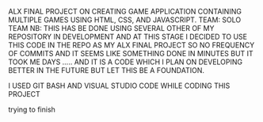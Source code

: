 ALX FINAL PROJECT ON CREATING GAME APPLICATION CONTAINING MULTIPLE GAMES USING HTML, CSS, AND JAVASCRIPT.
TEAM: SOLO TEAM
NB: THIS HAS BE DONE USING SEVERAL OTHER OF MY REPOSITORY IN DEVELOPMENT AND AT THIS STAGE I DECIDED TO USE THIS CODE IN THE REPO AS MY ALX FINAL PROJECT SO NO FREQUENCY OF COMMITS AND IT SEEMS LIKE SOMETHING DONE IN MINUTES BUT IT TOOK ME DAYS ..... AND IT IS A CODE WHICH I PLAN ON DEVELOPING BETTER IN THE FUTURE BUT LET THIS BE A FOUNDATION.

I USED GIT BASH AND VISUAL STUDIO CODE WHILE CODING THIS PROJECT

trying to finish
